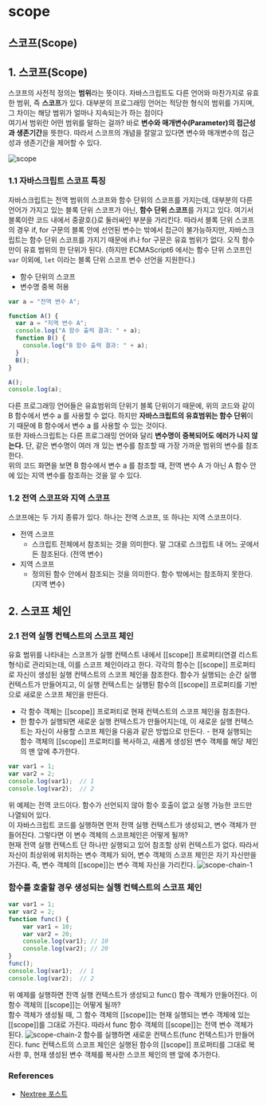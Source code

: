 # scope

## 스코프\(Scope\)

## 1. 스코프\(Scope\)

스코프의 사전적 정의는 **범위**라는 뜻이다. 자바스크립트도 다른 언어와 마찬가지로 유효한 범위, 즉 **스코프**가 있다. 대부분의 프로그래밍 언어는 적당한 형식의 범위를 가지며, 그 차이는 해당 범위가 얼마나 지속되는가 하는 점이다  
여기서 범위란 어떤 범위를 말하는 걸까? 바로 **변수와 매개변수\(Parameter\)의 접근성과 생존기간**을 뜻한다. 따라서 스코프의 개념을 잘알고 있다면 변수와 매개변수의 접근성과 생존기간을 제어할 수 있다.

![scope](https://user-images.githubusercontent.com/16531837/43557724-0aa62a54-9641-11e8-9ad7-3c7512b64581.png)

### 1.1 자바스크립트 스코프 특징

자바스크립트는 전역 범위의 스코프와 함수 단위의 스코프를 가지는데, 대부분의 다른 언어가 가지고 있는 블록 단위 스코프가 아닌, **함수 단위 스코프**를 가지고 있다. 여기서 블록이란 코드 내에서 중괄호{}로 둘러싸인 부분을 가리킨다. 따라서 블록 단위 스코프의 경우 if, for 구문의 블록 안에 선언된 변수는 밖에서 접근이 불가능하지만, 자바스크립트는 함수 단위 스코프를 가지기 때문에 if나 for 구문은 유효 범위가 없다. 오직 함수만이 유효 범위의 한 단위가 된다. \(하지만 ECMAScript6 에서는 함수 단위 스코프인 `var` 이외에, `let` 이라는 블록 단위 스코프 변수 선언을 지원한다.\)

* 함수 단위의 스코프
* 변수명 중복 허용

```javascript
var a = "전역 변수 A";

function A() {
  var a = "지역 변수 A";
  console.log("A 함수 출력 결과: " + a);
  function B() {
    console.log("B 함수 출력 결과: " + a);
  }
  B();
}

A();
console.log(a);
```

다른 프로그래밍 언어들은 유효범위의 단위기 블록 단위이기 때문에, 위의 코드와 같이 B 함수에서 변수 a 를 사용할 수 없다. 하지만 **자바스크립트의 유효범위는 함수 단위**이기 때문에 B 함수에서 변수 a 를 사용할 수 있는 것이다.  
또한 자바스크립트는 다른 프로그래밍 언어와 달리 **변수명이 중복되어도 에러가 나지 않는다.** 단, 같은 변수명이 여러 개 있는 변수를 참조할 때 가장 가까운 범위의 변수를 참조한다.  
위의 코드 화면을 보면 B 함수에서 변수 a 를 참조할 때, 전역 변수 A 가 아닌 A 함수 안에 있는 지역 변수를 참조하는 것을 알 수 있다.

### 1.2 전역 스코프와 지역 스코프

스코프에는 두 가지 종류가 있다. 하나는 전역 스코프, 또 하나는 지역 스코프이다.

* 전역 스코프
  * 스크립트 전체에서 참조되는 것을 의미한다. 말 그대로 스크립트 내 어느 곳에서든 참조된다. \(전역 변수\)
* 지역 스코프
  * 정의된 함수 안에서 참조되는 것을 의미한다. 함수 밖에서는 참조하지 못한다. \(지역 변수\)

## 2. 스코프 체인

### 2.1 전역 실행 컨텍스트의 스코프 체인

유효 범위를 나타내는 스코프가 실행 컨택스트 내에서 \[\[scope\]\] 프로퍼티\(연결 리스트 형식\)로 관리되는데, 이를 스코프 체인이라고 한다. 각각의 함수는 \[\[scope\]\] 프로퍼티로 자신이 생성된 실행 컨텍스트의 스코프 체인을 참조한다. 함수가 실행되는 순간 실행 컨텍스트가 만들어지고, 이 실행 컨텍스트는 실행된 함수의 \[\[scope\]\] 프로퍼티를 기반으로 새로운 스코프 체인을 만든다.

* 각 함수 객체는 \[\[scope\]\] 프로퍼티로 현재 컨텍스트의 스코프 체인을 참조한다.
* 한 함수가 실행되면 새로운 실행 컨텍스트가 만들어지는데, 이 새로운 실행 컨텍스트는 자신이 사용할 스코프 체인을 다음과 같은 방법으로 만든다. - 현재 실행되는 함수 객체의 \[\[scope\]\] 프로퍼티를 복사하고, 새롭게 생성된 변수 객체를 해당 체인의 맨 앞에 추가한다.

```javascript
var var1 = 1;
var var2 = 2;
console.log(var1);  // 1
console.log(var2);  // 2
```

위 예제는 전역 코드이다. 함수가 선언되지 않아 함수 호출이 없고 실행 가능한 코드만 나열되어 있다.  
이 자바스크립트 코드를 실행하면 먼저 전역 실행 컨텍스트가 생성되고, 변수 객체가 만들어진다. 그렇다면 이 변수 객체의 스코프체인은 어떻게 될까?  
현재 전역 실행 컨텍스트 단 하나만 실행되고 있어 참조할 상위 컨텍스트가 없다. 따라서 자신이 최상위에 위치하는 변수 객체가 되어, 변수 객체의 스코프 체인은 자기 자신만을 가진다. 즉, 변수 객체의 \[\[scope\]\]는 변수 객체 자신을 가리킨다. ![scope-chain-1](https://user-images.githubusercontent.com/16531837/44142762-30c2dea0-a0bc-11e8-8b30-92740aa1280e.png)

### 함수를 호출할 경우 생성되는 실행 컨텍스트의 스코프 체인

```javascript
var var1 = 1;
var var2 = 2;
function func() {
    var var1 = 10;
    var var2 = 20;
    console.log(var1); // 10
    console.log(var2); // 20
}
func();
console.log(var1);  // 1
console.log(var2);  // 2
```

위 예제를 실행하면 전역 실행 컨텍스트가 생성되고 func\(\) 함수 객체가 만들어진다. 이 함수 객체의 \[\[scope\]\]는 어떻게 될까?  
함수 객체가 생성될 때, 그 함수 객체의 \[\[scope\]\]는 현재 실행되는 변수 객체에 있는 \[\[scope\]\]를 그대로 가진다. 따라서 func 함수 객체의 \[\[scope\]\]는 전역 변수 객체가 된다. ![scope-chain-2](https://user-images.githubusercontent.com/16531837/44143156-8b895a84-a0bd-11e8-8efb-3de7391998dd.png) 함수를 실행하면 새로운 컨텍스트\(func 컨텍스트\)가 만들어진다. func 컨텍스트의 스코프 체인은 실행된 함수의 \[\[scope\]\] 프로퍼티를 그대로 복사한 후, 현재 생성된 변수 객체를 복사한 스코프 체인의 맨 앞에 추가한다.

### References

* [Nextree 포스트](http://www.nextree.co.kr/p7363/)

